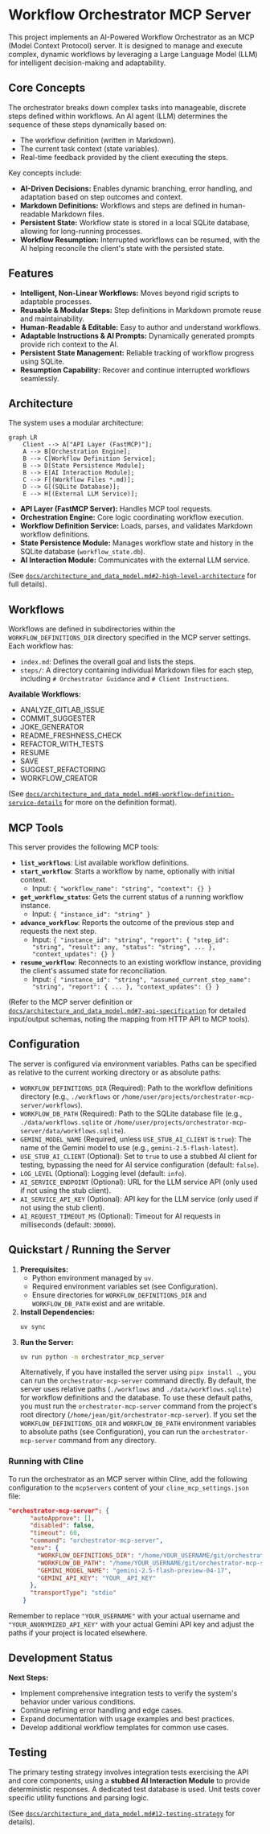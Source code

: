 # Workflow Orchestrator MCP Server

This project implements an AI-Powered Workflow Orchestrator as an MCP (Model Context Protocol) server. It is designed to manage and execute complex, dynamic workflows by leveraging a Large Language Model (LLM) for intelligent decision-making and adaptability.

## Core Concepts

The orchestrator breaks down complex tasks into manageable, discrete steps defined within workflows. An AI agent (LLM) determines the sequence of these steps dynamically based on:

*   The workflow definition (written in Markdown).
*   The current task context (state variables).
*   Real-time feedback provided by the client executing the steps.

Key concepts include:

*   **AI-Driven Decisions:** Enables dynamic branching, error handling, and adaptation based on step outcomes and context.
*   **Markdown Definitions:** Workflows and steps are defined in human-readable Markdown files.
*   **Persistent State:** Workflow state is stored in a local SQLite database, allowing for long-running processes.
*   **Workflow Resumption:** Interrupted workflows can be resumed, with the AI helping reconcile the client's state with the persisted state.

## Features

*   **Intelligent, Non-Linear Workflows:** Moves beyond rigid scripts to adaptable processes.
*   **Reusable & Modular Steps:** Step definitions in Markdown promote reuse and maintainability.
*   **Human-Readable & Editable:** Easy to author and understand workflows.
*   **Adaptable Instructions & AI Prompts:** Dynamically generated prompts provide rich context to the AI.
*   **Persistent State Management:** Reliable tracking of workflow progress using SQLite.
*   **Resumption Capability:** Recover and continue interrupted workflows seamlessly.

## Architecture

The system uses a modular architecture:

```mermaid
graph LR
    Client --> A["API Layer (FastMCP)"];
    A --> B[Orchestration Engine];
    B --> C[Workflow Definition Service];
    B --> D[State Persistence Module];
    B --> E[AI Interaction Module];
    C --> F[(Workflow Files *.md)];
    D --> G[(SQLite Database)];
    E --> H[(External LLM Service)];
```

*   **API Layer (FastMCP Server):** Handles MCP tool requests.
*   **Orchestration Engine:** Core logic coordinating workflow execution.
*   **Workflow Definition Service:** Loads, parses, and validates Markdown workflow definitions.
*   **State Persistence Module:** Manages workflow state and history in the SQLite database (`workflow_state.db`).
*   **AI Interaction Module:** Communicates with the external LLM service.

(See [`docs/architecture_and_data_model.md#2-high-level-architecture`](docs/architecture_and_data_model.md#2-high-level-architecture) for full details).

## Workflows

Workflows are defined in subdirectories within the `WORKFLOW_DEFINITIONS_DIR` directory specified in the MCP server settings. Each workflow has:

*   `index.md`: Defines the overall goal and lists the steps.
*   `steps/`: A directory containing individual Markdown files for each step, including `# Orchestrator Guidance` and `# Client Instructions`.

**Available Workflows:**

*   ANALYZE_GITLAB_ISSUE
*   COMMIT_SUGGESTER
*   JOKE_GENERATOR
*   README_FRESHNESS_CHECK
*   REFACTOR_WITH_TESTS
*   RESUME
*   SAVE
*   SUGGEST_REFACTORING
*   WORKFLOW_CREATOR

(See [`docs/architecture_and_data_model.md#8-workflow-definition-service-details`](docs/architecture_and_data_model.md#8-workflow-definition-service-details) for more on the definition format).

## MCP Tools

This server provides the following MCP tools:

*   **`list_workflows`**: List available workflow definitions.
*   **`start_workflow`**: Starts a workflow by name, optionally with initial context.
    *   Input: `{ "workflow_name": "string", "context": {} }`
*   **`get_workflow_status`**: Gets the current status of a running workflow instance.
    *   Input: `{ "instance_id": "string" }`
*   **`advance_workflow`**: Reports the outcome of the previous step and requests the next step.
    *   Input: `{ "instance_id": "string", "report": { "step_id": "string", "result": any, "status": "string", ... }, "context_updates": {} }`
*   **`resume_workflow`**: Reconnects to an existing workflow instance, providing the client's assumed state for reconciliation.
    *   Input: `{ "instance_id": "string", "assumed_current_step_name": "string", "report": { ... }, "context_updates": {} }`

(Refer to the MCP server definition or [`docs/architecture_and_data_model.md#7-api-specification`](docs/architecture_and_data_model.md#7-api-specification) for detailed input/output schemas, noting the mapping from HTTP API to MCP tools).

## Configuration

The server is configured via environment variables. Paths can be specified as relative to the current working directory or as absolute paths:

*   `WORKFLOW_DEFINITIONS_DIR` (Required): Path to the workflow definitions directory (e.g., `./workflows` or `/home/user/projects/orchestrator-mcp-server/workflows`).
*   `WORKFLOW_DB_PATH` (Required): Path to the SQLite database file (e.g., `./data/workflows.sqlite` or `/home/user/projects/orchestrator-mcp-server/data/workflows.sqlite`).
*   `GEMINI_MODEL_NAME` (Required, unless `USE_STUB_AI_CLIENT` is `true`): The name of the Gemini model to use (e.g., `gemini-2.5-flash-latest`).
*   `USE_STUB_AI_CLIENT` (Optional): Set to `true` to use a stubbed AI client for testing, bypassing the need for AI service configuration (default: `false`).
*   `LOG_LEVEL` (Optional): Logging level (default: `info`).
*   `AI_SERVICE_ENDPOINT` (Optional): URL for the LLM service API (only used if not using the stub client).
*   `AI_SERVICE_API_KEY` (Optional): API key for the LLM service (only used if not using the stub client).
*   `AI_REQUEST_TIMEOUT_MS` (Optional): Timeout for AI requests in milliseconds (default: `30000`).

## Quickstart / Running the Server

1.  **Prerequisites:**
    *   Python environment managed by `uv`.
    *   Required environment variables set (see Configuration).
    *   Ensure directories for `WORKFLOW_DEFINITIONS_DIR` and `WORKFLOW_DB_PATH` exist and are writable.
2.  **Install Dependencies:**
    ```bash
    uv sync
    ```
3.  **Run the Server:**
    ```bash
    uv run python -m orchestrator_mcp_server
    ```
    Alternatively, if you have installed the server using `pipx install .`, you can run the `orchestrator-mcp-server` command directly. By default, the server uses relative paths (`./workflows` and `./data/workflows.sqlite`) for workflow definitions and the database. To use these default paths, you must run the `orchestrator-mcp-server` command from the project's root directory (`/home/jean/git/orchestrator-mcp-server`). If you set the `WORKFLOW_DEFINITIONS_DIR` and `WORKFLOW_DB_PATH` environment variables to absolute paths (see Configuration), you can run the `orchestrator-mcp-server` command from any directory.

### Running with Cline

To run the orchestrator as an MCP server within Cline, add the following configuration to the `mcpServers` content of your `cline_mcp_settings.json` file:

```json
"orchestrator-mcp-server": {
      "autoApprove": [],
      "disabled": false,
      "timeout": 60,
      "command": "orchestrator-mcp-server",
      "env": {
        "WORKFLOW_DEFINITIONS_DIR": "/home/YOUR_USERNAME/git/orchestrator-mcp-server/workflows",
        "WORKFLOW_DB_PATH": "/home/YOUR_USERNAME/git/orchestrator-mcp-server/workflow_state.db",
        "GEMINI_MODEL_NAME": "gemini-2.5-flash-preview-04-17",
        "GEMINI_API_KEY": "YOUR__API_KEY"
      },
      "transportType": "stdio"
    }
```

Remember to replace `"YOUR_USERNAME"` with your actual username and `"YOUR_ANONYMIZED_API_KEY"` with your actual Gemini API key and adjust the paths if your project is located elsewhere.

## Development Status

**Next Steps:**

*   Implement comprehensive integration tests to verify the system's behavior under various conditions.
*   Continue refining error handling and edge cases.
*   Expand documentation with usage examples and best practices.
*   Develop additional workflow templates for common use cases.

## Testing

The primary testing strategy involves integration tests exercising the API and core components, using a **stubbed AI Interaction Module** to provide deterministic responses. A dedicated test database is used. Unit tests cover specific utility functions and parsing logic.

(See [`docs/architecture_and_data_model.md#12-testing-strategy`](docs/architecture_and_data_model.md#12-testing-strategy) for details).
